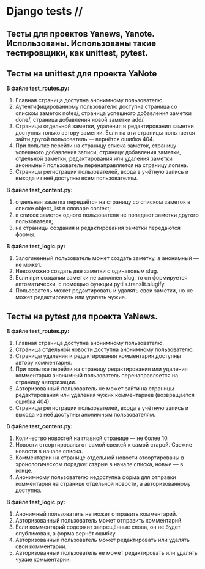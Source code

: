 # Django tests // 
## Тесты для проектов Yanews, Yanote. Использованы. Использованы такие тестировщики, как unittest, pytest.

## Тесты на unittest для проекта YaNote
**В файле test_routes.py:**
1. Главная страница доступна анонимному пользователю.
2. Аутентифицированному пользователю доступна страница со списком заметок notes/, страница успешного добавления заметки done/, страница добавления новой заметки add/.
3. Страницы отдельной заметки, удаления и редактирования заметки доступны только автору заметки. Если на эти страницы попытается зайти другой пользователь — вернётся ошибка 404.
4. При попытке перейти на страницу списка заметок, страницу успешного добавления записи, страницу добавления заметки, отдельной заметки, редактирования или удаления заметки анонимный пользователь перенаправляется на страницу логина.
5. Страницы регистрации пользователей, входа в учётную запись и выхода из неё доступны всем пользователям.

**В файле test_content.py:**
1. отдельная заметка передаётся на страницу со списком заметок в списке object_list в словаре context;
2. в список заметок одного пользователя не попадают заметки другого пользователя;
3. на страницы создания и редактирования заметки передаются формы.

**В файле test_logic.py:**
1. Залогиненный пользователь может создать заметку, а анонимный — не может.
2. Невозможно создать две заметки с одинаковым slug.
3. Если при создании заметки не заполнен slug, то он формируется автоматически, с помощью функции pytils.translit.slugify.
4. Пользователь может редактировать и удалять свои заметки, но не может редактировать или удалять чужие.

## Тесты на pytest для проекта YaNews.
**В файле test_routes.py:**
1. Главная страница доступна анонимному пользователю.
2. Страница отдельной новости доступна анонимному пользователю.
3. Страницы удаления и редактирования комментария доступны автору комментария.
4. При попытке перейти на страницу редактирования или удаления комментария анонимный пользователь перенаправляется на страницу авторизации.
5. Авторизованный пользователь не может зайти на страницы редактирования или удаления чужих комментариев (возвращается ошибка 404).
6. Страницы регистрации пользователей, входа в учётную запись и выхода из неё доступны анонимным пользователям.

**В файле test_content.py:**
1. Количество новостей на главной странице — не более 10.
2. Новости отсортированы от самой свежей к самой старой. Свежие новости в начале списка.
3. Комментарии на странице отдельной новости отсортированы в хронологическом порядке: старые в начале списка, новые — в конце.
4. Анонимному пользователю недоступна форма для отправки комментария на странице отдельной новости, а авторизованному доступна.

**В файле test_logic.py:**
1. Анонимный пользователь не может отправить комментарий.
2. Авторизованный пользователь может отправить комментарий.
3. Если комментарий содержит запрещённые слова, он не будет опубликован, а форма вернёт ошибку.
4. Авторизованный пользователь может редактировать или удалять свои комментарии.
5. Авторизованный пользователь не может редактировать или удалять чужие комментарии.

